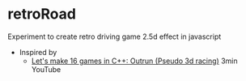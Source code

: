 # retroRoad
Experiment to create retro driving game 2.5d effect in javascript

* Inspired by
    * [Let's make 16 games in C++: Outrun (Pseudo 3d racing)](https://www.youtube.com/watch?v=N60lBZDEwJ8) 3min YouTube

